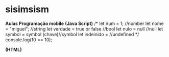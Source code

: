 # sisimsism
**Aulas Programação mobile**
**(Java Script)**
/*
let num = 1; //number
let nome = "miguel"; //string
let verdade = true or false //bool
let nulo = null //null
let symbol = symbol (chave)//symbol
let indeinido = //undefined
*/
console.log(10 == 10);

**(HTML)**
<!DOCTYPE html>
<html lang="pt-br">
<head>
    <meta charset="UTF-8">
    <meta name="viewport" content="width=device-width, initial-scale=1.0">
    <title>Document</title>
</head>
<body>
   <script src="index.js"></script>
</body>
</html>


